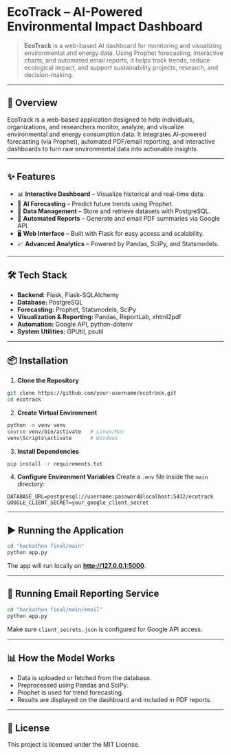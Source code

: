 # EcoTrack – AI-Powered Environmental Impact Dashboard

> **EcoTrack** is a web-based AI dashboard for monitoring and visualizing environmental and energy data. Using Prophet forecasting, interactive charts, and automated email reports, it helps track trends, reduce ecological impact, and support sustainability projects, research, and decision-making.

---

## 📖 Overview
EcoTrack is a web-based application designed to help individuals, organizations, and researchers monitor, analyze, and visualize environmental and energy consumption data. It integrates AI-powered forecasting (via Prophet), automated PDF/email reporting, and interactive dashboards to turn raw environmental data into actionable insights.

---

## ✨ Features
- 📊 **Interactive Dashboard** – Visualize historical and real-time data.
- 🔮 **AI Forecasting** – Predict future trends using Prophet.
- 📂 **Data Management** – Store and retrieve datasets with PostgreSQL.
- 📧 **Automated Reports** – Generate and email PDF summaries via Google API.
- 🖥 **Web Interface** – Built with Flask for easy access and scalability.
- 📈 **Advanced Analytics** – Powered by Pandas, SciPy, and Statsmodels.

---

## 🛠 Tech Stack
- **Backend:** Flask, Flask-SQLAlchemy
- **Database:** PostgreSQL
- **Forecasting:** Prophet, Statsmodels, SciPy
- **Visualization & Reporting:** Pandas, ReportLab, xhtml2pdf
- **Automation:** Google API, python-dotenv
- **System Utilities:** GPUtil, psutil

---

## 📦 Installation

1. **Clone the Repository**
```bash
git clone https://github.com/your-username/ecotrack.git
cd ecotrack
```

2. **Create Virtual Environment**
```bash
python -m venv venv
source venv/bin/activate   # Linux/Mac
venv\Scripts\activate      # Windows
```

3. **Install Dependencies**
```bash
pip install -r requirements.txt
```

4. **Configure Environment Variables**
Create a `.env` file inside the `main` directory:
```
DATABASE_URL=postgresql://username:password@localhost:5432/ecotrack
GOOGLE_CLIENT_SECRET=your_google_client_secret
```

---

## ▶️ Running the Application
```bash
cd "hackathon final/main"
python app.py
```
The app will run locally on **http://127.0.0.1:5000**.

---

## 📧 Running Email Reporting Service
```bash
cd "hackathon final/main/email"
python app.py
```
Make sure `client_secrets.json` is configured for Google API access.

---

## 📊 How the Model Works
- Data is uploaded or fetched from the database.
- Preprocessed using Pandas and SciPy.
- Prophet is used for trend forecasting.
- Results are displayed on the dashboard and included in PDF reports.

---

## 📜 License
This project is licensed under the MIT License.
